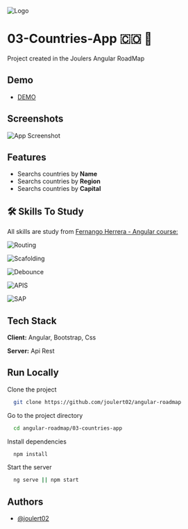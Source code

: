 
![Logo](https://anthoncode.com/wp-content/uploads/2019/01/angular-logo-png.png)


# 03-Countries-App 🇨🇴 👋

Project created in the Joulers Angular RoadMap

## Demo
[comment]: <> (Insert gif or link to demo)
- [DEMO](https://joulers-country-app.netlify.app/assets/images/app-img.jpeg)

## Screenshots

![App Screenshot](https://joulers-country-app.netlify.app/assets/images/app-img.jpeg)


## Features

- Searchs countries by **Name**
- Searchs countries by **Region**
- Searchs countries by **Capital**


## 🛠 Skills To Study

All skills are study from [Fernango Herrera - Angular course:](https://www.udemy.com/course/angular-fernando-herrera/)

![Routing](https://img.shields.io/badge/Angular-Routing-red)

![Scafolding](https://img.shields.io/badge/Angular-Scafolding-red)

![Debounce](https://img.shields.io/badge/Transversal-Debounce-blue)

![APIS](https://img.shields.io/badge/Transversal-APIS-blue)

![SAP](https://img.shields.io/badge/Tranversal-SPA-blue)


## Tech Stack

**Client:** Angular, Bootstrap, Css

**Server:** Api Rest


## Run Locally

Clone the project

```bash
  git clone https://github.com/joulert02/angular-roadmap
```

Go to the project directory

```bash
  cd angular-roadmap/03-countries-app
```

Install dependencies

```bash
  npm install
```

Start the server

```bash
  ng serve || npm start
```

## Authors

- [@joulert02](https://www.github.com/joulert02)

